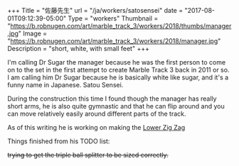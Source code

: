 +++
Title = "佐藤先生"
url = "/ja/workers/satosensei"
date = "2017-08-01T09:12:39-05:00"
Type = "workers"
Thumbnail = "https://b.robnugen.com/art/marble_track_3/workers/2018/thumbs/manager.jpg"
Image = "https://b.robnugen.com/art/marble_track_3/workers/2018/manager.jpg"
Description = "short, white, with small feet"
+++

I'm calling Dr Sugar the manager because he was the first person to come on to the set in the first attempt to create Marble Track 3 back in 2011 or so.  I am calling him Dr Sugar because he is basically white like sugar, and it's a funny name in Japanese.  Satou Sensei.

During the construction this time I found though the manager has really short arms, he is also quite gymnastic and that he can flip around and you can move relatively easily around different parts of the track.

As of this writing he is working on making the [Lower Zig Zag](/p/lzz)

Things finished from his TODO list:

~~trying to get the triple ball splitter to be sized correctly.~~